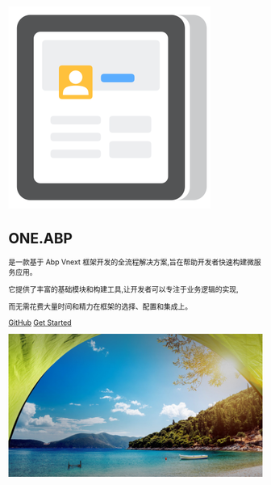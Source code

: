 ![logo](media/blog.svg)

# ONE.ABP

>
是一款基于 Abp Vnext 框架开发的全流程解决方案,旨在帮助开发者快速构建微服务应用。

它提供了丰富的基础模块和构建工具,让开发者可以专注于业务逻辑的实现,

而无需花费大量时间和精力在框架的选择、配置和集成上。


[GitHub](https://github.com/sososu/ONEAbp)   [Get Started](index)

![](media/seaside.jpg)